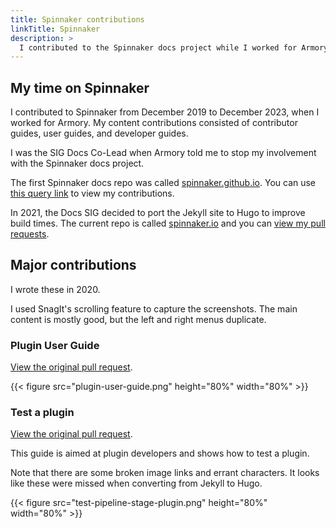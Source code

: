 ```yaml
---
title: Spinnaker contributions
linkTitle: Spinnaker
description: >
  I contributed to the Spinnaker docs project while I worked for Armory (2019-2023). I contributed content, triaged issues, reviewed/approved pull requests, and was the Docs SIG Co-Lead.
---
```


## My time on Spinnaker

I contributed to Spinnaker from December 2019 to December 2023, when I worked for Armory. My content contributions consisted of contributor guides, user guides, and developer guides.

I was the SIG Docs Co-Lead when Armory told me to stop my involvement with the Spinnaker docs project.

The first Spinnaker docs repo was called [spinnaker.github.io](https://github.com/spinnaker/spinnaker.github.io/). You can use [this query link](
https://github.com/spinnaker/spinnaker.github.io/pulls?q=is%3Apr+is%3Aclosed+author%3Aaimeeu+) to view my contributions.

In 2021, the Docs SIG decided to port the Jekyll site to Hugo to improve build times. The current repo is called [spinnaker.io](https://github.com/spinnaker/spinnaker.io/) and you can [view my pull requests](https://github.com/spinnaker/spinnaker.io/pulls?q=is%3Aclosed+is%3Apr+author%3Aaimeeu+).

## Major contributions

I wrote these in 2020.

I used SnagIt's scrolling feature to capture the screenshots. The main content is mostly good, but the left and right menus duplicate.

### Plugin User Guide

[View the original pull request](https://github.com/spinnaker/spinnaker.github.io/pull/1724).

{{< figure src="plugin-user-guide.png" height="80%" width="80%" >}}

### Test a plugin

[View the original pull request](https://github.com/spinnaker/spinnaker.github.io/pull/1906).

This guide is aimed at plugin developers and shows how to test a plugin.

Note that there are some broken image links and errant characters. It looks like these were missed when converting from Jekyll to Hugo.

{{< figure src="test-pipeline-stage-plugin.png" height="80%" width="80%" >}}
